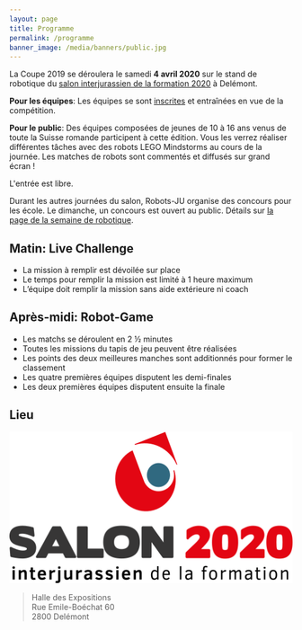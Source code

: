 ```yaml
---
layout: page
title: Programme
permalink: /programme
banner_image: /media/banners/public.jpg
---
```


La Coupe 2019 se déroulera le samedi **4 avril 2020** sur le stand de robotique du [salon interjurassien de la formation 2020](https://www.salon-formation.ch/) à Delémont.

**Pour les équipes**: Les équipes se sont [inscrites](/equipes/participer) et entraînées en vue de la compétition.

**Pour le public**: Des équipes composées de jeunes de 10 à 16 ans venus de toute la Suisse romande participent à cette édition.
Vous les verrez réaliser différentes tâches avec des robots LEGO Mindstorms au cours de la journée.
Les matches de robots sont commentés et diffusés sur grand écran !

L'entrée est libre.

Durant les autres journées du salon, Robots-JU organise des concours pour les école. Le dimanche, un concours est ouvert au public.
Détails sur [la page de la semaine de robotique](https://robots-ju.ch/semaine-robotique-2020).

## Matin: Live Challenge

- La mission à remplir est dévoilée sur place
- Le temps pour remplir la mission est limité à 1 heure maximum
- L’équipe doit remplir la mission sans aide extérieure ni coach

## Après-midi: Robot-Game 

- Les matchs se déroulent en 2 ½ minutes
- Toutes les missions du tapis de jeu peuvent être réalisées
- Les points des deux meilleures manches sont additionnés pour former le classement
- Les quatre premières équipes disputent les demi-finales
- Les deux premières équipes disputent ensuite la finale

## Lieu

[![Salon interjurassien de la formation](/media/sponsors/salon-formation.svg?v=463340267b4fb50c7b200e481b62bc21)](https://www.salon-formation.ch/Infos-pratiques)

> Halle des Expositions<br>
> Rue Emile-Boéchat 60<br>
> 2800 Delémont
